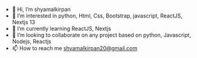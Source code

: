 - 👋 Hi, I’m shyamalkirpan
- 👀 I’m interested in python, Html, Css, Bootstrap, javascript, ReactJS, Nextjs 13
- 🌱 I’m currently learning ReactJS, Nextjs 
- 💞️ I’m looking to collaborate on any project based on python, Javascript, Nodejs, Reactjs 
- 📫 How to reach me shyamalkirpan20@gmail.com

<!---
shyamalkirpan/shyamalkirpan is a ✨ special ✨ repository because its `README.md` (this file) appears on your GitHub profile.
You can click the Preview link to take a look at your changes.
--->
